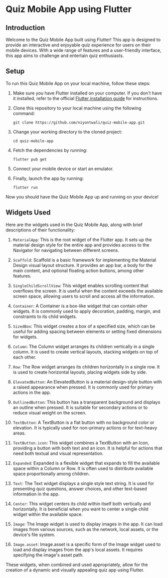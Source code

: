 # Quiz Mobile App using Flutter

## Introduction

Welcome to the Quiz Mobile App built using Flutter! This app is designed to provide an interactive and enjoyable quiz experience for users on their mobile devices. With a wide range of features and a user-friendly interface, this app aims to challenge and entertain quiz enthusiasts.

## Setup

To run this Quiz Mobile App on your local machine, follow these steps:

1. Make sure you have Flutter installed on your computer. If you don't have it installed, refer to the official [Flutter installation guide](https://flutter.dev/docs/get-started/install) for instructions.

2. Clone this repository to your local machine using the following command:

   ```
   git clone https://github.com/niyontwali/quiz-mobile-app.git
   ```

3. Change your working directory to the cloned project:

   ```
   cd quiz-mobile-app
   ```

4. Fetch the dependencies by running:

   ```
   flutter pub get
   ```

5. Connect your mobile device or start an emulator.

6. Finally, launch the app by running:

   ```
   flutter run
   ```

Now you should have the Quiz Mobile App up and running on your device!

## Widgets Used

Here are the widgets used in the Quiz Mobile App, along with brief descriptions of their functionality:

1. `MaterialApp`: This is the root widget of the Flutter app. It sets up the material design style for the entire app and provides access to the Navigator for navigating between different screens.

2. `Scaffold`: Scaffold is a basic framework for implementing the Material Design visual layout structure. It provides an app bar, a body for the main content, and optional floating action buttons, among other features.

3. `SingleChildScrollView`: This widget enables scrolling content that overflows the screen. It is useful when the content exceeds the available screen space, allowing users to scroll and access all the information.

4. `Container`: A Container is a box-like widget that can contain other widgets. It is commonly used to apply decoration, padding, margin, and constraints to its child widgets.

5. `SizedBox`: This widget creates a box of a specified size, which can be useful for adding spacing between elements or setting fixed dimensions for widgets.

6. `Column`: The Column widget arranges its children vertically in a single column. It is used to create vertical layouts, stacking widgets on top of each other.

7. `Row`: The Row widget arranges its children horizontally in a single row. It is used to create horizontal layouts, placing widgets side by side.

8. `ElevatedButton`: An ElevatedButton is a material design-style button with a raised appearance when pressed. It is commonly used for primary actions in the app.

9. `OutlinedButton`: This button has a transparent background and displays an outline when pressed. It is suitable for secondary actions or to reduce visual weight on the screen.

10. `TextButton`: A TextButton is a flat button with no background color or elevation. It is typically used for non-primary actions or for text-heavy areas.

11. `TextButton.icon`: This widget combines a TextButton with an Icon, providing a button with both text and an icon. It is helpful for actions that need both textual and visual representation.

12. `Expanded`: Expanded is a flexible widget that expands to fill the available space within a Column or Row. It is often used to distribute available space proportionally among children.

13. `Text`: The Text widget displays a single style text string. It is used for presenting quiz questions, answer choices, and other text-based information in the app.

14. `Center`: This widget centers its child within itself both vertically and horizontally. It is beneficial when you want to center a single child widget within the available space.

15. `Image`: The Image widget is used to display images in the app. It can load images from various sources, such as the network, local assets, or the device's file system.

16. `Image.asset`: Image.asset is a specific form of the Image widget used to load and display images from the app's local assets. It requires specifying the image's asset path.

These widgets, when combined and used appropriately, allow for the creation of a dynamic and visually appealing quiz app using Flutter.